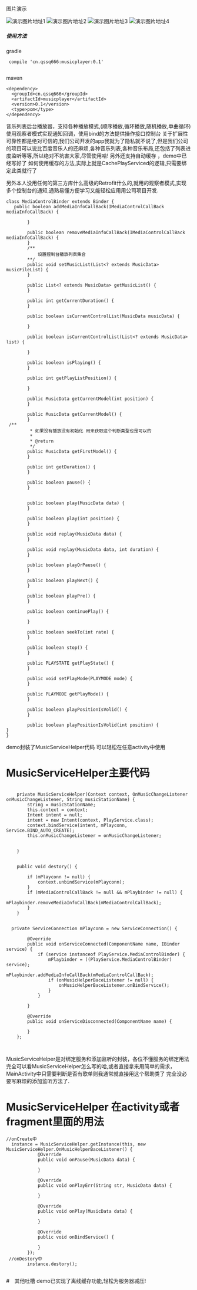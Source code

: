 
 图片演示

![演示图片地址1](https://github.com/qssq/musicplayer/blob/master/Pictures/1.png)
![演示图片地址2](https://github.com/qssq/musicplayer/blob/master/Pictures/2.png)
![演示图片地址3](https://github.com/qssq/musicplayer/blob/master/Pictures/3.png)
![演示图片地址4](https://github.com/qssq/musicplayer/blob/master/Pictures/4.png)

##### 使用方法

gradle
```
 compile 'cn.qssq666:musicplayer:0.1'


```

maven

```
<dependency>
  <groupId>cn.qssq666</groupId>
  <artifactId>musicplayer</artifactId>
  <version>0.1</version>
  <type>pom</type>
</dependency>
```

音乐列表后台播放器，支持各种播放模式,(顺序播放,循环播放,随机播放,单曲循环)使用观察者模式实现通知回调，使用bind的方法提供操作接口控制台
关于扩展性可靠性都是绝对可信的,我们公司开发的app我就为了隐私就不说了,但是我们公司的项目可以说比百度音乐人的还麻烦,各种音乐列表,各种音乐布局,还包括了列表进度监听等等,所以绝对不坑害大家,尽管使用哈!
另外还支持自动缓存 ，demo中已经写好了 如何使用缓存的方法,实际上就是CachePlayServiced的逻辑,只需要绑定此类就行了

另外本人没用任何的第三方库什么高级的Retrofit什么的,就用的观察者模式,实现多个控制台的通知,通熟易懂方便学习又能轻松应用用公司项目开发.
 


```
class MediaControlBinder extends Binder { 
   public boolean addMediaInfoCallBack(IMediaControlCallBack mediaInfoCallBack) {

        }

        public boolean removeMediaInfoCallBack(IMediaControlCallBack mediaInfoCallBack) {
        }
        /**
            设置控制台播放列表集合
        **/
        public void setMusicList(List<? extends MusicData> musicFileList) {
        }

        public List<? extends MusicData> getMusicList() {
        }

        public int getCurrentDuration() {
        }

        public boolean isCurrentControlList(MusicData musicData) {

        }

        public boolean isCurrentControlList(List<? extends MusicData> list) {

        }

        public boolean isPlaying() {
        }

        public int getPlayListPosition() {

        }

        public MusicData getCurrentModel(int position) {
        }

        public MusicData getCurrentModel() {
        }
 /**
         * 如果没有播放没有初始化 用来获取这个判断类型也是可以的
         *
         * @return
         */
        public MusicData getFirstModel() {
        }

        public int getDuration() {
        }

        public boolean pause() {
        }


        public boolean play(MusicData data) {
        }

        public boolean play(int position) {
        }

        public void replay(MusicData data) {
        }

        public void replay(MusicData data, int duration) {
        }

        public boolean playOrPause() {
        }

        public boolean playNext() {
        }

        public boolean playPre() {
        }

        public boolean continuePlay() {

        }

        public boolean seekTo(int rate) {
        }

        public boolean stop() {
        }

        public PLAYSTATE getPlayState() {
        }

        public void setPlayMode(PLAYMODE mode) {
        }

        public PLAYMODE getPlayMode() {
        }

        public boolean playPositionIsVolid() {
        }

        public boolean playPositionIsVolid(int position) {
}
}
```


demo封装了MusicServiceHelper代码 可以轻松在任意activity中使用
# MusicServiceHelper主要代码

```

    private MusicServiceHelper(Context context, OnMusicChangeListener onMusicChangeListener, String musicStationName) {
        string = musicStationName;
        this.context = context;
        Intent intent = null;
        intent = new Intent(context, PlayService.class);
        context.bindService(intent, mPlayconn, Service.BIND_AUTO_CREATE);
        this.onMusicChangeListener = onMusicChangeListener;


    }


    public void destory() {

        if (mPlayconn != null) {
            context.unbindService(mPlayconn);
        }
        if (mMediaControlCallBack != null && mPlaybinder != null) {
            mPlaybinder.removeMediaInfoCallBack(mMediaControlCallBack);
        }
    }


  private ServiceConnection mPlayconn = new ServiceConnection() {

        @Override
        public void onServiceConnected(ComponentName name, IBinder service) {
            if (service instanceof PlayService.MediaControlBinder) {
                mPlaybinder = ((PlayService.MediaControlBinder) service);
                mPlaybinder.addMediaInfoCallBack(mMediaControlCallBack);
                if (onMusicHelperBaceListener != null) {
                    onMusicHelperBaceListener.onBindService();
                }
            }

        }

        @Override
        public void onServiceDisconnected(ComponentName name) {

        }
    };
     
     
```
MusicServiceHelper是对绑定服务和添加监听的封装，各位不懂服务的绑定用法完全可以看MusicServiceHelper怎么写的哈,或者直接拿来用简单的需求，MainActivity中只需要判断是否有歌单则我通常就直接用这个帮助类了
完全没必要写麻烦的添加监听方法了.

# MusicServiceHelper 在activity或者fragment里面的用法


```
//onCreate中
  instance = MusicServiceHelper.getInstance(this, new MusicServiceHelper.OnMusicHelperBaceListener() {
            @Override
            public void onPause(MusicData data) {

            }

            @Override
            public void onPlayErr(String str, MusicData data) {

            }

            @Override
            public void onPlay(MusicData data) {

            }

            @Override
            public void onBindService() {

            }
        });
 //onDestory中
        instance.destory();


```


#　其他吐槽
demo已实现了离线缓存功能,轻松为服务器减压!